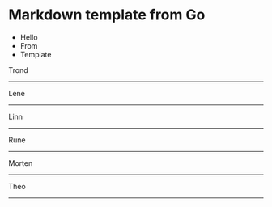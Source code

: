 

# Markdown template from Go

 + Hello
 + From
 + Template


Trond

--- 

Lene

--- 

Linn

--- 

Rune

--- 

Morten

--- 

Theo

--- 


	
